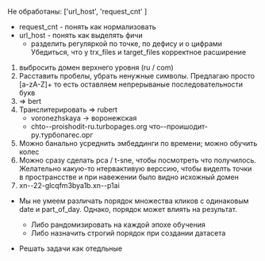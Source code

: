 Не обработаны: ['url_host', 'request_cnt' ]

* request_cnt - понять как нормализовать
* url_host - понять как выделять фичи
    * разделить регуляркой по точке, по дефису и о цифрами
Убедиться, что у trx_files и target_files корректное расширение

1. выбросить домен верхнего уровня (ru / com)
1. Расставить пробелы, убрать ненужные символы. Предлагаю просто [a-zA-Z]+ то есть оставляем непрерываные последовательности букв
2. => bert
3. Транслитерировать => rubert
    * voronezhskaya -> воронежская
    * chto--proishodit-ru.turbopages.org что--проишодит-ру.турбопагес.орг
4. Можно банально усреднить эмбеддинги по времени; можно обучить колес
5. Можно сразу сделать pca / t-sne, чтобы посмотреть что получилось. Желательно какую-то нтервактивую верссию, чтобы виделть точки в пространсстве и при навежении было видно исхожный домен
6. xn--22-glcqfm3bya1b.xn--p1ai



* Мы не умеем различать порядок множества кликов с одинаковым date и part_of_day. Однако, порядок может влиять на результат.
    * Либо рандомизировать на каждой эпохе обучения
    * Либо назначить строгий порядок при создании датасета



* Решать задачи как отедльные

